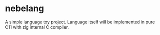 # nebelang

A simple language toy project.
Language itself will be implemented in pure C11 with zig internal C compiler.
